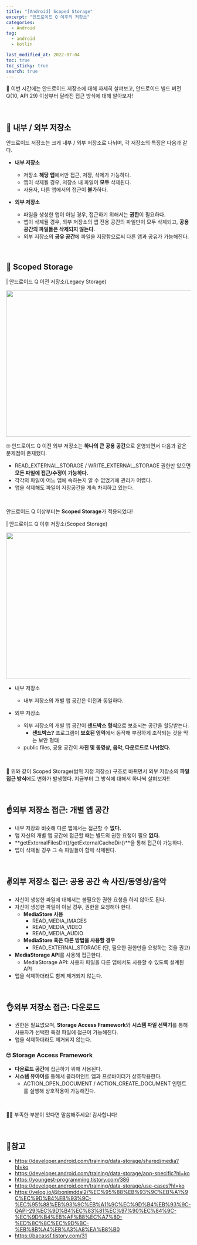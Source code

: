 ```yaml
---
title: "[Android] Scoped Storage"
excerpt: "안드로이드 Q 이후의 저장소"
categories:
  - Android
tag:
  - android 
  - kotlin

last_modified_at: 2022-07-04
toc: true
toc_sticky: true
search: true
---
```



👩 이번 시간에는 안드로이드 저장소에 대해 자세히 살펴보고, 안드로이드 빌드 버전 Q(10, API 29) 이상부터 달라진 접근 방식에 대해 알아보자!

<BR>

## 👩 내부 / 외부 저장소

안드로이드 저장소는 크게 내부 / 외부 저장소로 나뉘며, 각 저장소의 특징은 다음과 같다.

* **내부 저장소**
  * 저장소 **해당 앱**에서만 접근, 저장, 삭제가 가능하다.
  * 앱이 삭제될 경우, 저장소 내 파일이 **모두** 삭제된다.
  * 사용자, 다른 앱에서의 접근이 **불가**하다.

* **외부 저장소**
  * 파일을 생성한 앱이 아닐 경우, 접근하기 위해서는 **권한**이 필요하다.
  * 앱이 삭제될 경우, 외부 저장소의 앱 전용 공간의 파일만이 모두 삭제되고, **공용 공간의 파일들은 삭제되지 않는다.**
  * 외부 저장소의 **공유 공간**에 파일을 저장함으로써 다른 앱과 공유가 가능해진다.


<BR>

## 👩 Scoped Storage

| 안드로이드 Q 이전 저장소(Legacy Storage)

<img src = "https://ifh.cc/g/xGRRbm.png" width = 600 height = 400>

🙄 안드로이드 Q 이전 외부 저장소는 **하나의 큰 공용 공간**으로 운영되면서 다음과 같은 문제점이 존재했다.

* READ_EXTERNAL_STORAGE / WRITE_EXTERNAL_STORAGE 권한만 있으면 **모든 파일에 접근/수정이 가능하다.**
* 각각의 파일이 어느 앱에 속하는지 알 수 없었기에 관리가 어렵다.
* 앱을 삭제해도 파일이 저장공간을 계속 차지하고 있는다.

<br>

안드로이드 Q 이상부터는 **Scoped Storage**가 적용되었다!

| 안드로이드 Q 이후 저장소(Scoped Storage)

<img src = "https://ifh.cc/g/4bn3qY.png" width = 600 height = 400>

* 내부 저장소
  * 내부 저장소의 개별 앱 공간은 이전과 동일하다.

* 외부 저장소
  * 외부 저장소의 개별 앱 공간이 **샌드박스 형식**으로 보호되는 공간을 할당받는다.
    * **샌드박스?** 프로그램이 **보호된 영역**에서 동작해 부정하게 조작되는 것을 막는 보안 형태
  * public files, 공용 공간이 **사진 및 동영상, 음악, 다운로드로 나뉘었다.**

<br>

👩 위와 같이 Scoped Storage(범위 지정 저장소) 구조로 바뀌면서 외부 저장소의 **파일 접근 방식**에도 변화가 발생했다. 지금부터 그 방식에 대해서 하나씩 살펴보자!!

<br>

## ☝️외부 저장소 접근: 개별 앱 공간
* 내부 저장와 비슷해 다른 앱에서는 접근할 수 **없다.**
* 앱 자신의 개별 앱 공간에 접근할 때는 별도의 권한 요청이 필요 **없다.**
* **getExternalFilesDir()/getExternalCacheDir()**을 통해 접근이 가능하다.
* 앱이 삭제될 경우 그 속 파일들이 함께 삭제된다.

<br>

## ✌️외부 저장소 접근: 공용 공간 속 사진/동영상/음악
* 자신이 생성한 파일에 대해서는 불필요한 권한 요청을 하지 않아도 된다.
* 자신이 생성한 파일이 아닐 경우, 권한을 요청해야 한다.
  * **MediaStore 사용**
    * READ_MEDIA_IMAGES
    * READ_MEDIA_VIDEO
    * READ_MEDIA_AUDIO
  * **MediaStore 혹은 다른 방법을 사용할 경우**
    * READ_EXTERNAL_STORAGE (단, 필요한 권한만을 요청하는 것을 권고)
* **MediaStorage API**를 사용해 접근한다.
  * MediaStorage API: 사용자 파일을 다른 앱에서도 사용할 수 있도록 설계된 API
* 앱을 삭제하더라도 함께 제거되지 않는다.


<br>

## 👌외부 저장소 접근: 다운로드
* 권한은 필요없으며, **Storage Access Framework**와 **시스템 파일 선택기**를 통해 사용자가 선택한 특정 파일에 접근이 가능해진다.
* 앱을 삭제하더라도 제거되지 않는다.

### 🙄 Storage Access Framework
  * **다운로드 공간**에 접근하기 위해 사용된다.
  * **시스템 유아이**를 통해서 클라이언트 앱과 프로바이더가 상호작용한다.
    * ACTION_OPEN_DOCUMENT / ACTION_CREATE_DOCUMENT 인텐트를 실행해 상호작용이 가능해진다.

<br>

🙇‍♀️ 부족한 부분이 있다면 말씀해주세요! 감사합니다!

<br>

## 📃참고
* <https://developer.android.com/training/data-storage/shared/media?hl=ko>
* <https://developer.android.com/training/data-storage/app-specific?hl=ko>
* <https://youngest-programming.tistory.com/386>
* <https://developer.android.com/training/data-storage/use-cases?hl=ko>
* <https://velog.io/@bonimddal2/%EC%95%88%EB%93%9C%EB%A1%9C%EC%9D%B4%EB%93%9C-%EC%95%88%EB%93%9C%EB%A1%9C%EC%9D%B4%EB%93%9C-QAPI-29%EC%9D%B4%EC%83%81%EC%97%90%EC%84%9C-%EC%9D%B4%EB%AF%B8%EC%A7%80-%ED%8C%8C%EC%9D%BC-%EB%8B%A4%EB%A3%A8%EA%B8%B0>
* <https://bacassf.tistory.com/31>